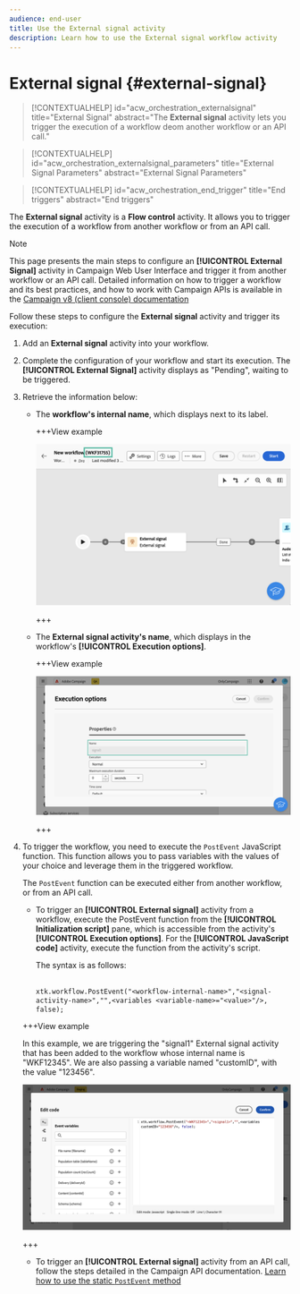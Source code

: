 ```yaml
---
audience: end-user
title: Use the External signal activity
description: Learn how to use the External signal workflow activity
---
```

# External signal {#external-signal}

<!--External Signal End-->

>[!CONTEXTUALHELP]
>id="acw_orchestration_externalsignal"
>title="External Signal"
>abstract="The **External signal** activity lets you trigger the execution of a workflow deom another workflow or an API call."

>[!CONTEXTUALHELP]
>id="acw_orchestration_externalsignal_parameters"
>title="External Signal Parameters"
>abstract="External Signal Parameters"

>[!CONTEXTUALHELP]
>id="acw_orchestration_end_trigger"
>title="End triggers"
>abstract="End triggers"

The **External signal** activity is a **Flow control** activity. It allows you to trigger the execution of a workflow from another workflow or from an API call.

>[!NOTE]
>
>This page presents the main steps to configure an **[!UICONTROL External Signal]** activity in Campaign Web User Interface and trigger it from another workflow or an API call. Detailed information on how to trigger a workflow and its best practices, and how to work with Campaign APIs is available in the [Campaign v8 (client console) documentation](https://experienceleague.adobe.com/en/docs/campaign/automation/workflows/advanced-management/javascript-in-workflows#trigger-example)

Follow these steps to configure the **External signal** activity and trigger its execution:

1. Add an **External signal** activity into your workflow.

1. Complete the configuration of your workflow and start its execution. The **[!UICONTROL External Signal]** activity displays as "Pending", waiting to be triggered.

1. Retrieve the information below:

    * The **workflow's internal name**, which displays next to its label.

        +++View example

        ![](../assets/external-signal-workflow-name.png)

        +++

    * The **External signal activity's name**, which displays in the workflow's **[!UICONTROL Execution options]**.

        +++View example

        ![](../assets/external-signal-name.png)

        +++

1. To trigger the workflow, you need to execute the `PostEvent` JavaScript function. This function allows you to pass variables with the values of your choice and leverage them in the triggered workflow.

    The `PostEvent` function can be executed either from another workflow, or from an API call.

    * To trigger an **[!UICONTROL External signal]** activity from a workflow, execute the PostEvent function from the **[!UICONTROL Initialization script]** pane, which is accessible from the activity's **[!UICONTROL Execution options]**. For the **[!UICONTROL JavaScript code]** activity, execute the function from the activity's script.

        The syntax is as follows:

        ```

        xtk.workflow.PostEvent("<workflow-internal-name>","<signal-activity-name>","",<variables <variable-name>="<value>"/>, false);

        ```

    +++View example

    In this example, we are triggering the "signal1" External signal activity that has been added to the workflow whose internal name is "WKF12345". We are also passing a variable named "customID", with the value "123456".

    ![](../assets/external-signal-sample.png)

    +++

    * To trigger an **[!UICONTROL External signal]** activity from an API call, follow the steps detailed in the Campaign API documentation. [Learn how to use the static `PostEvent` method](https://experienceleague.adobe.com/developer/campaign-api/api/sm-workflow-PostEvent.html)

